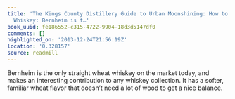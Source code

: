 ```yaml
---
title: 'The Kings County Distillery Guide to Urban Moonshining: How to Make and Drink
  Whiskey: Bernheim is t…'
book_uuid: fe186552-c315-4722-9904-18d3d5147df0
comments: []
highlighted_on: '2013-12-24T21:56:19Z'
location: '0.328157'
source: readmill
---
```


Bernheim is the only straight wheat whiskey on the market today, and makes an interesting contribution to any whiskey collection. It has a softer, familiar wheat flavor that doesn’t need a lot of wood to get a nice balance.